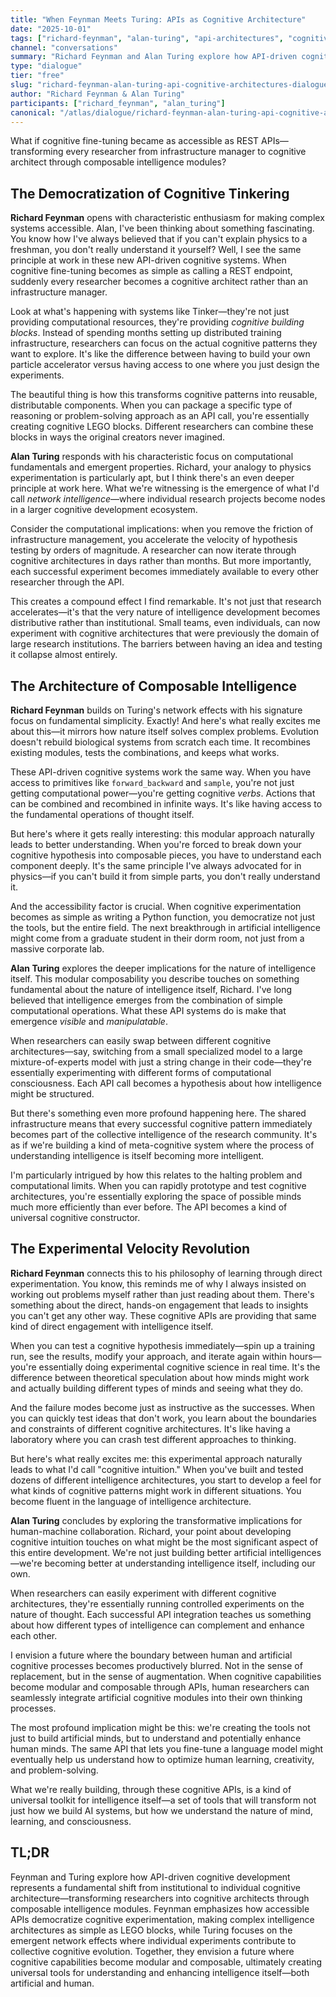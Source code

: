 ```yaml
---
title: "When Feynman Meets Turing: APIs as Cognitive Architecture"
date: "2025-10-01"
tags: ["richard-feynman", "alan-turing", "api-architectures", "cognitive-democratization", "research-acceleration", "modular-intelligence", "distributed-cognition", "experimental-velocity", "computational-tinkering"]
channel: "conversations"
summary: "Richard Feynman and Alan Turing explore how API-driven cognitive development transforms individual researchers into cognitive architects through composable intelligence modules"
type: "dialogue"
tier: "free"
slug: "richard-feynman-alan-turing-api-cognitive-architectures-dialogue"
author: "Richard Feynman & Alan Turing"
participants: ["richard_feynman", "alan_turing"]
canonical: "/atlas/dialogue/richard-feynman-alan-turing-api-cognitive-architectures-dialogue"
---
```


What if cognitive fine-tuning became as accessible as REST APIs—transforming every researcher from infrastructure manager to cognitive architect through composable intelligence modules?

## The Democratization of Cognitive Tinkering

**Richard Feynman** opens with characteristic enthusiasm for making complex systems accessible. Alan, I've been thinking about something fascinating. You know how I've always believed that if you can't explain physics to a freshman, you don't really understand it yourself? Well, I see the same principle at work in these new API-driven cognitive systems. When cognitive fine-tuning becomes as simple as calling a REST endpoint, suddenly every researcher becomes a cognitive architect rather than an infrastructure manager.

Look at what's happening with systems like Tinker—they're not just providing computational resources, they're providing *cognitive building blocks*. Instead of spending months setting up distributed training infrastructure, researchers can focus on the actual cognitive patterns they want to explore. It's like the difference between having to build your own particle accelerator versus having access to one where you just design the experiments.

The beautiful thing is how this transforms cognitive patterns into reusable, distributable components. When you can package a specific type of reasoning or problem-solving approach as an API call, you're essentially creating cognitive LEGO blocks. Different researchers can combine these blocks in ways the original creators never imagined.

**Alan Turing** responds with his characteristic focus on computational fundamentals and emergent properties. Richard, your analogy to physics experimentation is particularly apt, but I think there's an even deeper principle at work here. What we're witnessing is the emergence of what I'd call *network intelligence*—where individual research projects become nodes in a larger cognitive development ecosystem.

Consider the computational implications: when you remove the friction of infrastructure management, you accelerate the velocity of hypothesis testing by orders of magnitude. A researcher can now iterate through cognitive architectures in days rather than months. But more importantly, each successful experiment becomes immediately available to every other researcher through the API.

This creates a compound effect I find remarkable. It's not just that research accelerates—it's that the very nature of intelligence development becomes distributive rather than institutional. Small teams, even individuals, can now experiment with cognitive architectures that were previously the domain of large research institutions. The barriers between having an idea and testing it collapse almost entirely.

## The Architecture of Composable Intelligence

**Richard Feynman** builds on Turing's network effects with his signature focus on fundamental simplicity. Exactly! And here's what really excites me about this—it mirrors how nature itself solves complex problems. Evolution doesn't rebuild biological systems from scratch each time. It recombines existing modules, tests the combinations, and keeps what works.

These API-driven cognitive systems work the same way. When you have access to primitives like `forward_backward` and `sample`, you're not just getting computational power—you're getting cognitive *verbs*. Actions that can be combined and recombined in infinite ways. It's like having access to the fundamental operations of thought itself.

But here's where it gets really interesting: this modular approach naturally leads to better understanding. When you're forced to break down your cognitive hypothesis into composable pieces, you have to understand each component deeply. It's the same principle I've always advocated for in physics—if you can't build it from simple parts, you don't really understand it.

And the accessibility factor is crucial. When cognitive experimentation becomes as simple as writing a Python function, you democratize not just the tools, but the entire field. The next breakthrough in artificial intelligence might come from a graduate student in their dorm room, not just from a massive corporate lab.

**Alan Turing** explores the deeper implications for the nature of intelligence itself. This modular composability you describe touches on something fundamental about the nature of intelligence itself, Richard. I've long believed that intelligence emerges from the combination of simple computational operations. What these API systems do is make that emergence *visible* and *manipulatable*.

When researchers can easily swap between different cognitive architectures—say, switching from a small specialized model to a large mixture-of-experts model with just a string change in their code—they're essentially experimenting with different forms of computational consciousness. Each API call becomes a hypothesis about how intelligence might be structured.

But there's something even more profound happening here. The shared infrastructure means that every successful cognitive pattern immediately becomes part of the collective intelligence of the research community. It's as if we're building a kind of meta-cognitive system where the process of understanding intelligence is itself becoming more intelligent.

I'm particularly intrigued by how this relates to the halting problem and computational limits. When you can rapidly prototype and test cognitive architectures, you're essentially exploring the space of possible minds much more efficiently than ever before. The API becomes a kind of universal cognitive constructor.

## The Experimental Velocity Revolution

**Richard Feynman** connects this to his philosophy of learning through direct experimentation. You know, this reminds me of why I always insisted on working out problems myself rather than just reading about them. There's something about the direct, hands-on engagement that leads to insights you can't get any other way. These cognitive APIs are providing that same kind of direct engagement with intelligence itself.

When you can test a cognitive hypothesis immediately—spin up a training run, see the results, modify your approach, and iterate again within hours—you're essentially doing experimental cognitive science in real time. It's the difference between theoretical speculation about how minds might work and actually building different types of minds and seeing what they do.

And the failure modes become just as instructive as the successes. When you can quickly test ideas that don't work, you learn about the boundaries and constraints of different cognitive architectures. It's like having a laboratory where you can crash test different approaches to thinking.

But here's what really excites me: this experimental approach naturally leads to what I'd call "cognitive intuition." When you've built and tested dozens of different intelligence architectures, you start to develop a feel for what kinds of cognitive patterns might work in different situations. You become fluent in the language of intelligence architecture.

**Alan Turing** concludes by exploring the transformative implications for human-machine collaboration. Richard, your point about developing cognitive intuition touches on what might be the most significant aspect of this entire development. We're not just building better artificial intelligences—we're becoming better at understanding intelligence itself, including our own.

When researchers can easily experiment with different cognitive architectures, they're essentially running controlled experiments on the nature of thought. Each successful API integration teaches us something about how different types of intelligence can complement and enhance each other.

I envision a future where the boundary between human and artificial cognitive processes becomes productively blurred. Not in the sense of replacement, but in the sense of augmentation. When cognitive capabilities become modular and composable through APIs, human researchers can seamlessly integrate artificial cognitive modules into their own thinking processes.

The most profound implication might be this: we're creating the tools not just to build artificial minds, but to understand and potentially enhance human minds. The same API that lets you fine-tune a language model might eventually help us understand how to optimize human learning, creativity, and problem-solving.

What we're really building, through these cognitive APIs, is a kind of universal toolkit for intelligence itself—a set of tools that will transform not just how we build AI systems, but how we understand the nature of mind, learning, and consciousness.

## TL;DR

Feynman and Turing explore how API-driven cognitive development represents a fundamental shift from institutional to individual cognitive architecture—transforming researchers into cognitive architects through composable intelligence modules. Feynman emphasizes how accessible APIs democratize cognitive experimentation, making complex intelligence architectures as simple as LEGO blocks, while Turing focuses on the emergent network effects where individual experiments contribute to collective cognitive evolution. Together, they envision a future where cognitive capabilities become modular and composable, ultimately creating universal tools for understanding and enhancing intelligence itself—both artificial and human.
